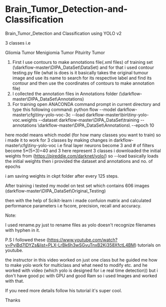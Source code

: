 # Brain_Tumor_Detection-and-Classification
Brain_Tumor_Detection and Classification using YOLO v2 

3 classes i.e

Gliomia Tumor
Menigiomia Tumor
Pituirity Tumor


1) First I use contours to make annotations file(.xml files) of training set (\darkflow-master\DIPA_DataSet\DataSet\) and for that i used contour testing.py file 
(what is does is it basically takes the original tumour image and use its name to search for its respective label and find its contour and then use the coordinates of contours to make annotation file) 
2) I collected the annotation files in Annotations folder (\darkflow-master\DIPA_DataSet\Annotations\)
3) For training open ANACONDA command prompt in current directory and type this following command:
python flow --model darkflow-master\cfg\tiny-yolo-voc-3c --load darkflow-master\bin\tiny-yolo-voc.weights --dataset darkflow-master\DIPA_DataSet\training --annotations \darkflow-master\DIPA_DataSet\Annotations\ --epoch 10

here model means which model (for how many classes you want to train) so i made it to work for 3 classes by making changes in darkflow-master\cfg\tiny-yolo-voc i.e final layer neurons become 3 and # of filters become 5*(5+3)=40 and 3 here represent 3 classes
i downloaded the initial weights from (https://pjreddie.com/darknet/yolo/) so --load basically loads the initial weights 
then i provided the dataset and annotations and no. of epochs 

i am saving weights in ckpt folder after every 125 steps.

After training i tested my model on test set which contains 606 images 
(darkflow-master\DIPA_DataSet\Original_Testing)

then with the help of Scikit-learn i made confuion matrix and calculated performance parameters i.e fscore, precision, recall and accuracy.


Note:

I used rename.py just to rename files as yolo doesn't recognize filenames with hyphen in it. 

P.S I followed these (https://www.youtube.com/watch?v=PyjBd7IDYZs&list=PLX-LrBk6h3wSGvuTnxB2Kj358XfctL4BM) tutorials on youtube.

the instructor in this video worked on just one class but he guided me how to make yolo work for multiclass and what need to modify etc. and he worked with video (which yolo is designed for i.e real time detection)) 
but i don't have good pc with GPU and good Ram so i used Images and worked with that.


If you need more details follow his tutorial it's super cool.

Thanks 

   
